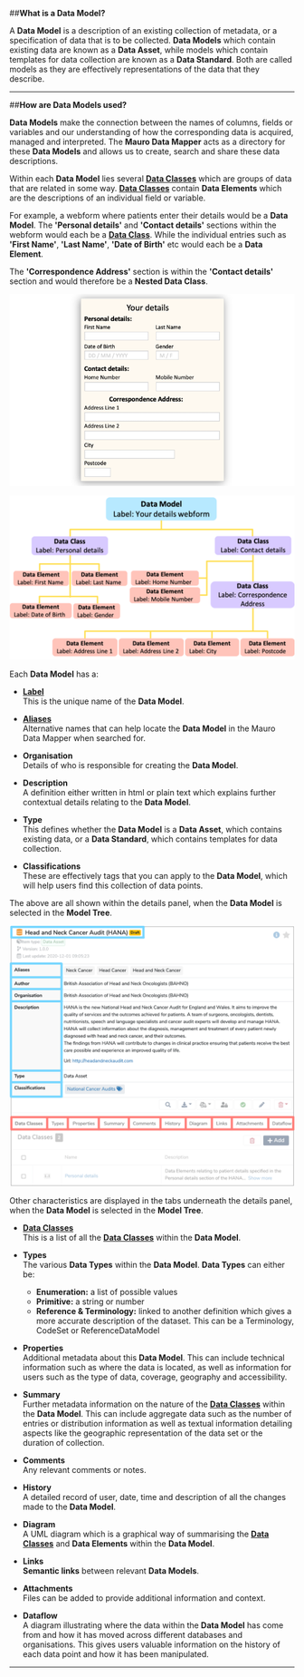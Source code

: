 ##**What is a Data Model?**

A **Data Model** is a description of an existing collection of metadata, or a specification of data that is to be collected. **Data Models** which contain existing data are known as a **Data Asset**, while models which contain templates for data collection are known as a **Data Standard**. Both are called models as they are effectively representations of the data that they describe. 

---
##**How are Data Models used?**

**Data Models** make the connection between the names of columns, fields or variables and our understanding of how the corresponding data is acquired, managed and interpreted. The **Mauro Data Mapper** acts as a directory for these **Data Models** and allows us to create, search and share these data descriptions.

Within each **Data Model** lies several **[Data Classes](../data-class/data-class.md)** which are groups of data that are related in some way. **[Data Classes](../data-class/data-class.md)** contain **Data Elements** which are the descriptions of an individual field or variable. 

For example, a webform where patients enter their details would be a **Data Model**. The **'Personal details'** and **'Contact details'** sections within the webform would each be a **[Data Class](../data-class/data-class.md)**. While the individual entries such as **'First Name'**, **'Last Name'**, **'Date of Birth'** etc would each be a **Data Element**. 

The **'Correspondence Address'** section is within the **'Contact details'** section and would therefore be a **Nested Data Class**.

![Webform Data Model example](your-details-webform.png)
 
![Flowchart of Webform Data Model example ](data-model-flowchart.png)

Each **Data Model** has a:

* **[Label](../label/label.md)**  
	This is the unique name of the **Data Model**.
	
* **[Aliases](../aliases/aliases.md)**  
	Alternative names that can help locate the **Data Model** in the Mauro Data Mapper when searched for.

* **Organisation**  
	Details of who is responsible for creating the **Data Model**. 

* **Description**  
	A definition either written in html or plain text which explains further contextual details relating to the **Data Model**.

* **Type**  
	This defines whether the **Data Model** is a **Data Asset**, which contains existing data, or a **Data Standard**, which contains templates for data collection. 

* **Classifications**  
	These are effectively tags that you can apply to the **Data Model**, which will help users find this collection of data points. 

The above are all shown within the details panel, when the **Data Model** is selected in the **Model Tree**.

![Data Model details panel](data-model-details.png)

Other characteristics are displayed in the tabs underneath the details panel, when the **Data Model** is selected in the **Model Tree**.

* **[Data Classes](../data-class/data-class.md)**  
	This is a list of all the **[Data Classes](../data-class/data-class.md)** within the **Data Model**.

* **Types**  
	The various **Data Types** within the **Data Model**. **Data Types** can either be:
	* 	 **Enumeration:** a list of possible values
	* 	 **Primitive:** a string or number
	* 	 **Reference & Terminology:** linked to another definition which gives a more accurate description of the dataset. This can be a Terminology, CodeSet or ReferenceDataModel

* **Properties**  
	Additional metadata about this **Data Model**. This can include technical information such as where the data is located, as well as information for users such as the type of data, coverage, geography and accessibility.

* **Summary**  
	Further metadata information on the nature of the **[Data Classes](../data-class/data-class.md)** within the **Data Model**. This can include aggregate data such as the number of entries or distribution information as well as textual information detailing aspects like the geographic representation of the data set or the duration of collection. 
	
* **Comments**  
	Any relevant comments or notes. 
	
* **History**  
	A detailed record of user, date, time and description of all the changes made to the **Data Model**. 

* **Diagram**  
	A UML diagram which is a graphical way of summarising the **[Data Classes](../data-class/data-class.md)** and **Data Elements** within the **Data Model**. 

* **Links**  
	**Semantic links** between relevant **Data Models**.

* **Attachments**  
	Files can be added to provide additional information and context. 
	
* **Dataflow**  
	A diagram illustrating where the data within the **Data Model** has come from and how it has moved across different databases and organisations. This gives users valuable information on the history of each data point and how it has been manipulated.  

---